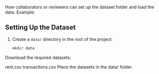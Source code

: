  How collaborators or reviewers can set up the dataset folder and load the data. 
Example:

## Setting Up the Dataset

1. Create a `data/` directory in the root of the project:
   ```bash
   mkdir data
Download the required datasets:

rent.csv
transactions.csv
Place the datasets in the data/ folder.
